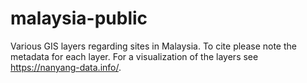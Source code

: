 # malaysia-public
Various GIS layers regarding sites in Malaysia. To cite please note the metadata for each layer. For a visualization of the layers see https://nanyang-data.info/.
